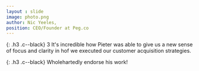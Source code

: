 ```yaml
---
layout : slide
image: photo.png
author: Nic Yeeles,
position: CEO/Founder at Peg.co
---
```


{: .h3 .c--black}
3 It's incredible how Pieter was able to give us a new sense of focus and clarity in hof we executed our customer acquisition strategies.

{: .h3 .c--black}
Wholehartedly endorse his work!
